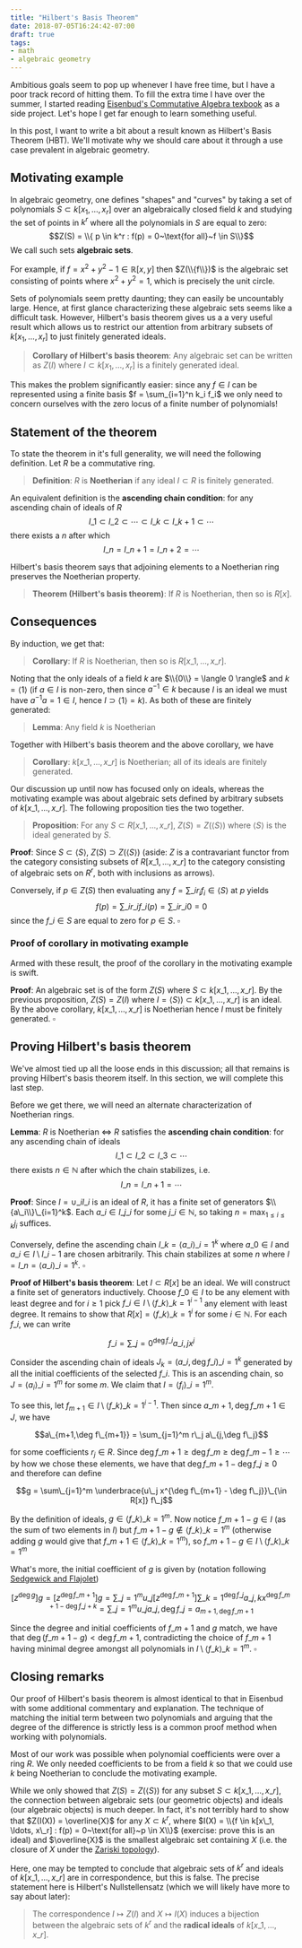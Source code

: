 ```yaml
---
title: "Hilbert's Basis Theorem"
date: 2018-07-05T16:24:42-07:00
draft: true
tags:
- math
- algebraic geometry
---
```


Ambitious goals seem to pop up whenever I have free time, but I have a poor track record of hitting them.
To fill the extra time I have over the summer, I started reading
[Eisenbud's Commutative Algebra texbook](https://www.springer.com/us/book/9780387942681)
as a side project. Let's hope I get far enough to learn something useful.

In this post, I want to write a bit about a result known as Hilbert's Basis Theorem (HBT). We'll motivate
why we should care about it through a use case prevalent in algebraic geometry.

## Motivating example

In algebraic geometry, one defines "shapes" and "curves" by taking a set of polynomials $S \subset k[x_1, \ldots, x_r]$
over an algebraically closed field $k$ and studying the set of points in $k^r$ where all the
polynomials in $S$ are equal to zero:
$$Z(S) = \\{ p \in k^r : f(p) = 0~\text{for all}~f \in S\\}$$
We call such sets **algebraic sets**.

For example, if $f = x^2 + y^2 - 1 \in \mathbb{R}[x,y]$ then $Z(\\{f\\})$ is the algebraic set consisting
of points where $x^2 + y^2 = 1$, which is precisely the unit circle.

Sets of polynomials seem pretty daunting; they can easily be uncountably large.
Hence, at first glance characterizing these algebraic sets seems like a difficult task.
However, Hilbert's basis theorem gives us a a very useful result which allows us to
restrict our attention from arbitrary subsets of $k[x_1, \ldots, x_r]$ to just
finitely generated ideals.

> **Corollary of Hilbert's basis theorem**: Any algebraic set can be written as $Z(I)$ where $I \subset k[x_1,
> \ldots, x_r]$ is a finitely generated ideal.

This makes the problem significantly easier: since any $f \in I$ can
be represented using a finite basis $f = \sum_{i=1}^n k_i f_i$ we only
need to concern ourselves with the zero locus of a finite number of polynomials!

## Statement of the theorem

To state the theorem in it's full generality, we will need the following definition.
Let $R$ be a commutative ring.

> **Definition**: $R$ is **Noetherian** if any ideal $I \subset R$ is finitely generated.

An equivalent definition is the **ascending chain condition**: for any ascending chain of ideals of $R$
$$I\_1 \subset I\_2 \subset \cdots \subset I\_k \subset I\_{k+1} \subset \cdots$$
there exists a $n$ after which
$$I\_n = I\_{n+1} = I\_{n+2} = \cdots$$

Hilbert's basis theorem says that adjoining elements to a Noetherian ring preserves the Noetherian property.

> **Theorem (Hilbert's basis theorem)**: If $R$ is Noetherian, then so is $R[x]$.

## Consequences

By induction, we get that:

> **Corollary**: If $R$ is Noetherian, then so is $R[x\_1, \ldots, x\_r]$.

Noting that the only ideals of a field $k$ are $\\{0\\} = \langle 0 \rangle$
and $k = \langle 1 \rangle$ (if $a \in I$ is non-zero, then since $a^{-1} \in
k$ because $I$ is an ideal we must have $a^{-1} a = 1 \in I$, hence $I \supset
\langle 1 \rangle = k$). As both of these are finitely generated:

> **Lemma**: Any field $k$ is Noetherian

Together with Hilbert's basis theorem and the above corollary, we have

> **Corollary**: $k[x\_1, \ldots, x\_r]$ is Noetherian; all of its ideals are finitely generated.

Our discussion up until now has focused only on ideals, whereas the motivating example
was about algebraic sets defined by arbitrary subsets of $k[x\_1, \ldots, x\_r]$.
The following proposition ties the two together.

> **Proposition**: For any $S \subset R[x\_1, \ldots, x\_r]$, $Z(S) = Z(\langle S \rangle)$
> where $\langle S \rangle$ is the ideal generated by $S$.

**Proof**: Since $S \subset \langle S \rangle$, $Z(S) \supset Z(\langle S \rangle)$
(aside: $Z$ is a contravariant functor from the category consisting subsets of $R[x\_1, \ldots, x\_r]$
to the category consisting of algebraic sets on $R^r$, both with inclusions as arrows).

Conversely, if $p \in Z(S)$ then evaluating any $f = \sum\_i r_i f_i
\in \langle S \rangle$ at $p$ yields $$f(p) = \sum\_i r\_i f\_i(p) = \sum\_i r\_i 0
= 0$$ since the $f\_i \in S$ are equal to zero for $p \in S$. $\square$

### Proof of corollary in motivating example

Armed with these result, the proof of the corollary in the motivating example is swift.

**Proof**: An algebraic set is of the form $Z(S)$
where $S \subset k[x\_1, \ldots, x\_r]$. By the previous proposition, $Z(S) = Z(I)$ 
where $I = \langle S \rangle) \subset k[x\_1, \ldots, x\_r]$ is an ideal.
By the above corollary, $k[x\_1, \ldots, x\_r]$ is Noetherian hence $I$ must be finitely generated. $\square$

## Proving Hilbert's basis theorem

We've almost tied up all the loose ends in this discussion; all that remains is proving Hilbert's basis
theorem itself. In this section, we will complete this last step.

Before we get there, we will need an alternate characterization of Noetherian rings.

**Lemma**: $R$ is Noetherian $\iff$ $R$ satisfies the **ascending chain condition**: for any ascending chain of ideals
$$I\_1 \subset I\_2 \subset I\_3 \subset \cdots$$
there exists $n \in \mathbb{N}$ after which the chain stabilizes, i.e.
$$I\_n = I\_{n+1} = \cdots$$

**Proof**: Since $I = \cup\_i I\_i$ is an ideal of $R$, it has a finite set of generators $\\{a\_i\\}\_{i=1}^k$.
Each $a\_i \in I\_{j\_{i}}$ for some $j\_{i} \in \mathbb{N}$, so taking $n = \max_{1 \leq i \leq k} j_i$ suffices.

Conversely, define the ascending chain $I\_k = \langle a\_i \rangle\_{i=1}^k$ where
$a\_0 \in I$ and $a\_i \in I \setminus I\_{i-1}$ are chosen arbitrarily. This chain
stabilizes at some $n$ where $I = I\_n = \langle a\_i \rangle\_{i=1}^k$. $\square$


**Proof of Hilbert's basis theorem**: Let $I \subset R[x]$ be an ideal.
We will construct a finite set of generators inductively.
Choose $f\_0 \in I$ to be any element with least degree and for $i \geq 1$ pick 
$f\_i \in I \setminus \langle f\_k \rangle\_{k=1}^{i-1}$ any element with least degree.
It remains to show that $R[x] = \langle f\_k \rangle\_{k=1}^{i}$ for some $i \in \mathbb{N}$.
For each $f\_i$, we can write

$$f\_i = \sum\_{j=0}^{\deg f\_i} a\_{i,j} x^{j}$$

Consider the ascending chain of ideals $J_k = (a\_{i, \deg f\_i})\_{i=1}^k$ generated by all the initial coefficients
of the selected $f\_i$. This is an ascending chain, so $J = \langle a_i \rangle\_{i=1}^m$ for some $m$. We claim
that $I = \langle f_i \rangle\_{i=1}^m$.

To see this, let $f_{m+1} \in I \setminus \langle f\_k \rangle\_{k=1}^{i-1}$. Then since $a\_{m+1,\deg f\_{m+1}} \in J$,
we have

$$a\_{m+1,\deg f\_{m+1}} = \sum_{j=1}^m r\_j a\_{j,\deg f\_j}$$

for some coefficients $r_j \in R$. Since $\deg f\_{m+1} \geq \deg f\_m \geq \deg f\_{m-1} \geq \cdots$
by how we chose these elements, we have that $\deg f\_{m+1} - \deg f\_j \geq 0$ and therefore can define

$$g = \sum\_{j=1}^m \underbrace{u\_j x^{\deg f\_{m+1} - \deg f\_j}}\_{\in R[x]} f\_j$$

By the definition of ideals, $g \in \langle f\_k \rangle\_{k=1}^{m}$.
Now notice $f\_{m+1} - g \in I$ (as the sum of two elements in $I$) but
$f\_{m+1} - g \not\in \langle f\_k \rangle\_{k=1}^{m}$ (otherwise adding $g$ 
would give that $f\_{m+1} \in \langle f\_k \rangle\_{k=1}^{m}$),
so $f\_{m+1} - g \in I \setminus \langle f\_k \rangle\_{k=1}^{m}$

What's more, the initial coefficient of $g$ is given by (notation following 
[Sedgewick and Flajolet](https://www.pearson.com/us/higher-education/program/Sedgewick-Introduction-to-the-Analysis-of-Algorithms-An-2nd-Edition/PGM152286.html))

$$[z^{\deg g}] g 
= [z^{\deg f\_{m+1}}] g 
= \sum\_{j=1}^m u\_j [z^{\deg f\_{m+1}}] \sum\_{k=1}^{\deg f\_j} a\_{j,k} x^{\deg f\_{m+1} - \deg f\_j + k}
= \sum\_{j=1}^m u\_j a\_{j,\deg f\_j}
= a_{m+1,\deg f\_{m+1}}$$

Since the degree and initial coefficients of $f\_{m+1}$ and $g$ match,
we have that $\deg(f\_{m+1} - g) < \deg f\_{m+1}$, contradicting the choice of
$f\_{m+1}$ having minimal degree amongst all polynomials in $I \setminus \langle f\_k \rangle\_{k=1}^{m}$.
$\square$

## Closing remarks

Our proof of Hilbert's basis theorem is almost identical to that in Eisenbud with some additional commentary and
explanation. The technique of matching the initial term between two polynomials and arguing
that the degree of the difference is strictly less is a common proof method when working with polynomials.

Most of our work was possible when polynomial coefficients were over a ring $R$. We only needed coefficients
to be from a field $k$ so that we could use $k$ being Noetherian to conclude the motivating example.

While we only showed that $Z(S) = Z(\langle S \rangle)$ for any subset $S \subset k[x\_1, \ldots, x\_r]$, the
connection between algebraic sets (our geometric objects) and ideals (our algebraic objects) is much deeper.
In fact, it's not terribly hard to show that $Z(I(X)) = \overline{X}$ for any $X \subset k^r$, where
$I(X) = \\{f \in k[x\_1, \ldots, x\_r] : f(p) = 0~\text{for all}~p \in X\\}$ (exercise: prove this is an ideal)
and $\overline{X}$ is the smallest algebraic set containing $X$ (i.e. the closure of $X$ under the
[Zariski topology](https://en.wikipedia.org/wiki/Zariski_topology)).

Here, one may be tempted to conclude that algebraic sets of $k^r$ and ideals of
$k[x\_1, \ldots, x\_r]$ are in correspondence, but this is false. The precise
statement here is Hilbert's Nullstellensatz (which we will likely have more to say about later):

> The correspondence $I \mapsto Z(I)$ and $X \mapsto I(X)$ induces a bijection between
> the algebraic sets of $k^r$ and the **radical ideals** of $k[x\_1, \ldots, x\_r]$.

